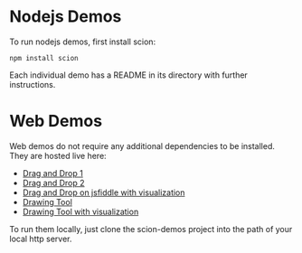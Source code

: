 Nodejs Demos
============

To run nodejs demos, first install scion:

    npm install scion

Each individual demo has a README in its directory with further instructions.

Web Demos
=========

Web demos do not require any additional dependencies to be installed. They are hosted live here:

- [Drag and Drop 1](http://jbeard4.github.com/SCION/demos/drag-and-drop/drag-and-drop.html)
- [Drag and Drop 2](http://jbeard4.github.com/SCION/demos/drag-and-drop/drag-and-drop2.html)
- [Drag and Drop on jsfiddle with visualization](http://jsfiddle.net/jbeard4/mjm72/)
- [Drawing Tool](http://jbeard4.github.com/SCION/demos/drawing-tool/drawing-tool.html)
- [Drawing Tool with visualization](http://jbeard4.github.com/SCION/demos/drawing-tool-viz/drawing-tool.html)

To run them locally, just clone the scion-demos project into the path of your local http server.

